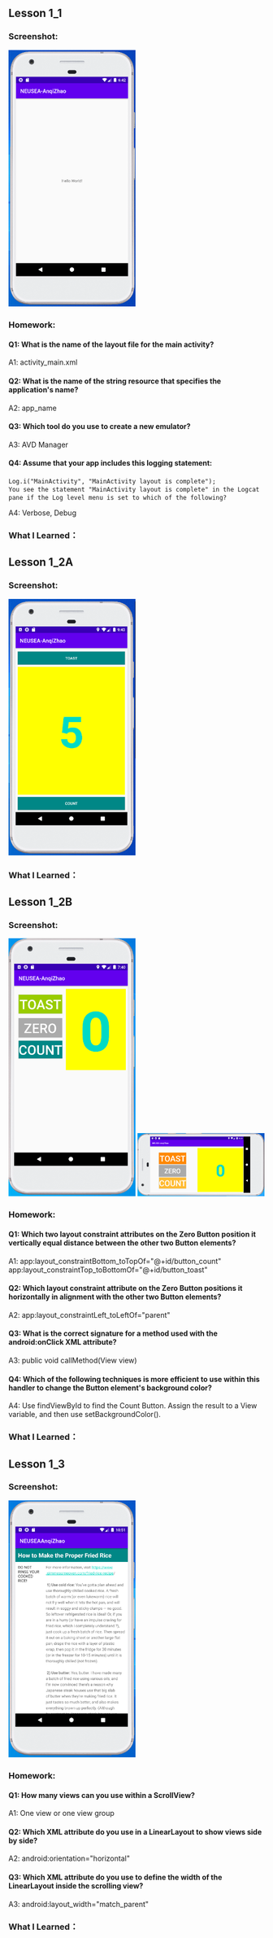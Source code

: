 ## Lesson 1_1

### Screenshot:
<img src="https://github.com/anqizhao1024/cs5520project/blob/gh-pages/_pics/lesson1_1_screenshot.PNG" alt="Oops" width="250"/>

### Homework:
 #### Q1: What is the name of the layout file for the main activity?
 A1: activity_main.xml
 #### Q2: What is the name of the string resource that specifies the application's name?
 A2: app_name
 #### Q3: Which tool do you use to create a new emulator?
 A3: AVD Manager
 #### Q4: Assume that your app includes this logging statement: 
	Log.i("MainActivity", "MainActivity layout is complete");
	You see the statement "MainActivity layout is complete" in the Logcat pane if the Log level menu is set to which of the following? 
 A4: Verbose, Debug
### What I Learned：


## Lesson 1_2A

### Screenshot:
<img src="https://github.com/anqizhao1024/cs5520project/blob/gh-pages/_pics/lesson1_2A_screenshot.PNG" alt="Oops" width="250"/>

### What I Learned：

## Lesson 1_2B

### Screenshot:
<img src="https://github.com/anqizhao1024/cs5520project/blob/gh-pages/_pics/Lesson1_2B_screenshot_01.PNG" alt="Oops" width="250"/>
<img src="https://github.com/anqizhao1024/cs5520project/blob/gh-pages/_pics/Lesson1_2B_screenshot_03.PNG" alt="Oops" width="250"/>

### Homework:
 #### Q1: Which two layout constraint attributes on the Zero Button position it vertically equal distance between the other two Button elements? 
 A1: app:layout_constraintBottom_toTopOf="@+id/button_count"
	app:layout_constraintTop_toBottomOf="@+id/button_toast"
 #### Q2: Which layout constraint attribute on the Zero Button positions it horizontally in alignment with the other two Button elements?
 A2: app:layout_constraintLeft_toLeftOf="parent"
 #### Q3: What is the correct signature for a method used with the android:onClick XML attribute?
 A3: public void callMethod(View view)
 #### Q4: Which of the following techniques is more efficient to use within this handler to change the Button element's background color? 
 A4: Use findViewById to find the Count Button. Assign the result to a View variable, and then use setBackgroundColor().
 
### What I Learned：

## Lesson 1_3

### Screenshot:
<img src="https://github.com/anqizhao1024/cs5520project/blob/gh-pages/_pics/Lesson1_3_screenshot.PNG" alt="Oops" width="250"/>

### Homework:
 #### Q1: How many views can you use within a ScrollView?
 A1: One view or one view group
 #### Q2: Which XML attribute do you use in a LinearLayout to show views side by side?
 A2: android:orientation="horizontal"
 #### Q3: Which XML attribute do you use to define the width of the LinearLayout inside the scrolling view? 
 A3: android:layout_width="match_parent"

### What I Learned：
